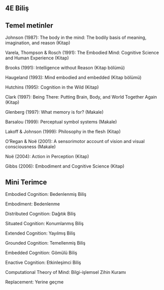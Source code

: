 ## 4E Biliş

## Temel metinler

Johnson (1987): The body in the mind: The bodily basis of meaning, imagination, and reason (Kitap)

Varela, Thompson & Rosch (1991): The Embodied Mind: Cognitive Science and Human Experience (Kitap)

Brooks (1991): Intelligence without Reason (Kitap bölümü)

Haugeland (1993): Mind embodied and embedded (Kitap bölümü)

Hutchins (1995): Cognition in the Wild (Kitap)

Clark (1997): Being There: Putting Brain, Body, and World Together Again (Kitap)

Glenberg (1997): What memory is for? (Makale)

Barsalou (1999): Perceptual symbol systems (Makale)

Lakoff & Johnson (1999): Philosophy in the flesh (Kitap)

O’Regan & Noë (2001): A sensorimotor account of vision and visual consciousness (Makale)

Noë (2004): Action in Perception (Kitap)

Gibbs (2006): Embodiment and Cognitive Science (Kitap)

## Mini Terimce

Embodied Cognition: Bedenlenmiş Biliş

Embodiment: Bedenlenme

Distributed Cognition: Dağıtık Biliş

Situated Cognition: Konumlanmış Biliş

Extended Cognition: Yayılmış Biliş

Grounded Cognition: Temellenmiş Biliş

Embedded Cognition: Gömülü Biliş

Enactive Cognition: Etkinleşimci Biliş

Computational Theory of Mind: Bilgi-işlemsel Zihin Kuramı

Replacement: Yerine geçme

